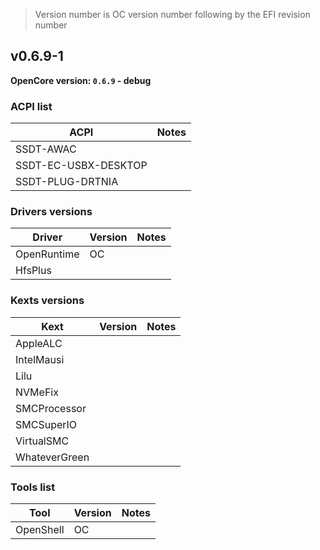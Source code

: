 > Version number is OC version number following by the EFI revision number

## v0.6.9-1

**OpenCore version: `0.6.9` - debug**


### ACPI list

| ACPI                 | Notes |
| -------------------- | ----- |
| SSDT-AWAC            |       |
| SSDT-EC-USBX-DESKTOP |       |
| SSDT-PLUG-DRTNIA     |       |



### Drivers versions

| Driver      | Version | Notes |
| ----------- | ------- | ----- |
| OpenRuntime | OC      |       |
| HfsPlus     |         |       |



### Kexts versions

| Kext          | Version | Notes |
| ------------- | ------- | ----- |
| AppleALC      |         |       |
| IntelMausi    |         |       |
| Lilu          |         |       |
| NVMeFix       |         |       |
| SMCProcessor  |         |       |
| SMCSuperIO    |         |       |
| VirtualSMC    |         |       |
| WhateverGreen |         |       |



### Tools list

| Tool      | Version | Notes |
| --------- | ------- | ----- |
| OpenShell | OC      |       |

